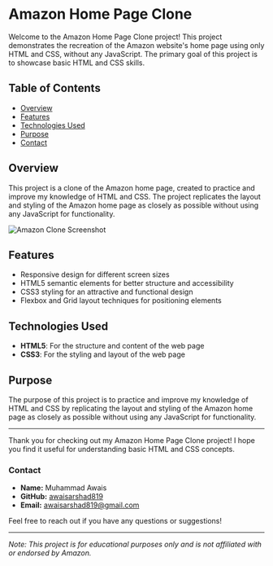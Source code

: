 # Amazon Home Page Clone

Welcome to the Amazon Home Page Clone project! This project demonstrates the recreation of the Amazon website's home page using only HTML and CSS, without any JavaScript. The primary goal of this project is to showcase basic HTML and CSS skills.

## Table of Contents

- [Overview](#overview)
- [Features](#features)
- [Technologies Used](#technologies-used)
- [Purpose](#purpose)
- [Contact](#contact)

## Overview

This project is a clone of the Amazon home page, created to practice and improve my knowledge of HTML and CSS. The project replicates the layout and styling of the Amazon home page as closely as possible without using any JavaScript for functionality.

![Amazon Clone Screenshot](./Assets/images/Amazon-clone.png)

## Features

- Responsive design for different screen sizes
- HTML5 semantic elements for better structure and accessibility
- CSS3 styling for an attractive and functional design
- Flexbox and Grid layout techniques for positioning elements

## Technologies Used

- **HTML5**: For the structure and content of the web page
- **CSS3**: For the styling and layout of the web page

## Purpose

The purpose of this project is to practice and improve my knowledge of HTML and CSS by replicating the layout and styling of the Amazon home page as closely as possible without using any JavaScript for functionality.

---

Thank you for checking out my Amazon Home Page Clone project! I hope you find it useful for understanding basic HTML and CSS concepts.

### Contact

- **Name:** Muhammad Awais
- **GitHub:** [awaisarshad819](https://github.com/awaisarshad819)
- **Email:** [awaisarshad819@gmail.com](mailto:awaisarshad819@gmail.com)

Feel free to reach out if you have any questions or suggestions!

---

*Note: This project is for educational purposes only and is not affiliated with or endorsed by Amazon.*

